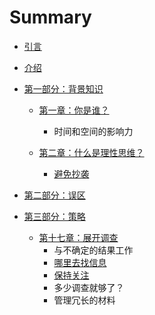 # Summary

* [引言](README.md)
* [介绍](introduction.md)
* [第一部分：背景知识](第一部分：背景知识.md)
  * [第一章：你是谁？](第一章：你是谁？.md)
    * 时间和空间的影响力

  * [第二章：什么是理性思维？](第二章：什么是理性思维？.md)
    * [避免抄袭](避免抄袭.md)


* [第二部分：误区](第二部分：误区.md)
* [第三部分：策略](第三部分：策略.md)
  * [第十七章：展开调查](第十七章：展开调查.md)
    * 与不确定的结果工作
    * [哪里去找信息](哪里去找信息.md)
    * [保持关注](保持关注.md)
    * 多少调查就够了？
    * 管理冗长的材料



